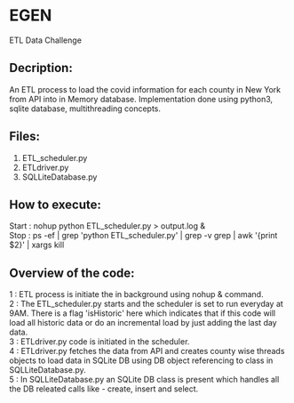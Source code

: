 # EGEN
ETL Data Challenge

## Decription:
An ETL process to load the covid information for each county in New York from API into in Memory database. Implementation done using python3, sqlite database, multithreading concepts.

## Files:
  1. ETL_scheduler.py
  2. ETLdriver.py
  3. SQLLiteDatabase.py
  
## How to execute:
  Start : nohup python ETL_scheduler.py > output.log &  
  Stop  : ps -ef | grep 'python ETL_scheduler.py' | grep -v grep | awk '{print $2}' | xargs kill
  
## Overview of the code:
  1  : ETL process is initiate the in background using nohup & command.   
  2  : The ETL_scheduler.py starts and the scheduler is set to run everyday at 9AM. There is a flag 'isHistoric' here which indicates that if this code will load all historic data or do an incremental load by just adding the last day data.    
  3  : ETLdriver.py code is initiated in the scheduler.  
  4  : ETLdriver.py fetches the data from API and creates county wise threads objects to load data in SQLite DB using DB object referencing to class in SQLLiteDatabase.py.    
  5  : In SQLLiteDatabase.py an SQLite DB class is present which handles all the DB releated calls like - create, insert and select.    
       
